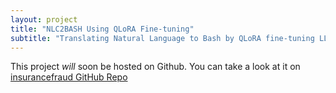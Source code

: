 ```yaml
---
layout: project
title: "NLC2BASH Using QLoRA Fine-tuning"
subtitle: "Translating Natural Language to Bash by QLoRA fine-tuning LLM models"
---
```


This project *will* soon be hosted on Github. You can take a look at it on [insurancefraud GitHub Repo](https://github.com/Jalanjii/nlc2bashQlora)